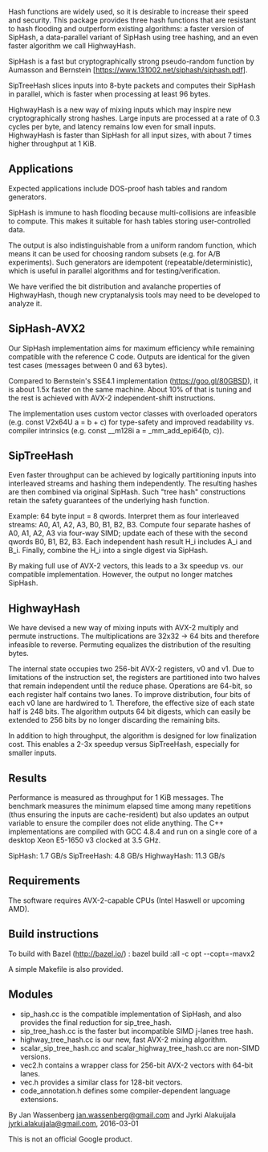 Hash functions are widely used, so it is desirable to increase their speed and
security. This package provides three hash functions that are resistant to
hash flooding and outperform existing algorithms: a faster version of SipHash,
a data-parallel variant of SipHash using tree hashing, and an even faster
algorithm we call HighwayHash.

SipHash is a fast but cryptographically strong pseudo-random function by
Aumasson and Bernstein [https://www.131002.net/siphash/siphash.pdf].

SipTreeHash slices inputs into 8-byte packets and computes their SipHash in
parallel, which is faster when processing at least 96 bytes.

HighwayHash is a new way of mixing inputs which may inspire new
cryptographically strong hashes. Large inputs are processed at a rate of
0.3 cycles per byte, and latency remains low even for small inputs.
HighwayHash is faster than SipHash for all input sizes, with about 7 times
higher throughput at 1 KiB.

## Applications

Expected applications include DOS-proof hash tables and random generators.

SipHash is immune to hash flooding because multi-collisions are infeasible to
compute. This makes it suitable for hash tables storing user-controlled data.

The output is also indistinguishable from a uniform random function, which
means it can be used for choosing random subsets (e.g. for A/B experiments).
Such generators are idempotent (repeatable/deterministic), which is useful
in parallel algorithms and for testing/verification.

We have verified the bit distribution and avalanche properties of HighwayHash,
though new cryptanalysis tools may need to be developed to analyze it.

## SipHash-AVX2

Our SipHash implementation aims for maximum efficiency while remaining
compatible with the reference C code. Outputs are identical for the given
test cases (messages between 0 and 63 bytes).

Compared to Bernstein's SSE4.1 implementation (https://goo.gl/80GBSD),
it is about 1.5x faster on the same machine. About 10% of that is tuning
and the rest is achieved with AVX-2 independent-shift instructions.

The implementation uses custom vector classes with overloaded operators
(e.g. const V2x64U a = b + c) for type-safety and improved readability
vs. compiler intrinsics (e.g. const __m128i a = _mm_add_epi64(b, c)).

## SipTreeHash

Even faster throughput can be achieved by logically partitioning inputs into
interleaved streams and hashing them independently. The resulting hashes are
then combined via original SipHash. Such "tree hash" constructions retain the
safety guarantees of the underlying hash function.

Example: 64 byte input = 8 qwords. Interpret them as four interleaved
streams: A0, A1, A2, A3, B0, B1, B2, B3. Compute four separate hashes of
A0, A1, A2, A3 via four-way SIMD; update each of these with the second qwords
B0, B1, B2, B3. Each independent hash result H_i includes A_i and B_i. Finally,
combine the H_i into a single digest via SipHash.

By making full use of AVX-2 vectors, this leads to a 3x speedup vs. our
compatible implementation. However, the output no longer matches SipHash.

## HighwayHash

We have devised a new way of mixing inputs with AVX-2 multiply and permute
instructions. The multiplications are 32x32 -> 64 bits and therefore infeasible
to reverse. Permuting equalizes the distribution of the resulting bytes.

The internal state occupies two 256-bit AVX-2 registers, v0 and v1. Due to
limitations of the instruction set, the registers are partitioned into two
halves that remain independent until the reduce phase. Operations are 64-bit,
so each register half contains two lanes. To improve distribution, four bits
of each v0 lane are hardwired to 1. Therefore, the effective size of each state
half is 248 bits. The algorithm outputs 64 bit digests, which can easily be
extended to 256 bits by no longer discarding the remaining bits.

In addition to high throughput, the algorithm is designed for low finalization
cost. This enables a 2-3x speedup versus SipTreeHash, especially for smaller
inputs.

## Results

Performance is measured as throughput for 1 KiB messages. The benchmark
measures the minimum elapsed time among many repetitions (thus ensuring
the inputs are cache-resident) but also updates an output variable to
ensure the compiler does not elide anything. The C++ implementations are
compiled with GCC 4.8.4 and run on a single core of a desktop Xeon E5-1650 v3
clocked at 3.5 GHz.

SipHash:      1.7 GB/s
SipTreeHash:  4.8 GB/s
HighwayHash: 11.3 GB/s

## Requirements

The software requires AVX-2-capable CPUs (Intel Haswell or upcoming AMD).

## Build instructions

To build with Bazel (http://bazel.io/) :
    bazel build :all -c opt --copt=-mavx2

A simple Makefile is also provided.


## Modules

* sip_hash.cc is the compatible implementation of SipHash, and also
  provides the final reduction for sip_tree_hash.
* sip_tree_hash.cc is the faster but incompatible SIMD j-lanes tree hash.
* highway_tree_hash.cc is our new, fast AVX-2 mixing algorithm.
* scalar_sip_tree_hash.cc and scalar_highway_tree_hash.cc are non-SIMD versions.
* vec2.h contains a wrapper class for 256-bit AVX-2 vectors with 64-bit lanes.
* vec.h provides a similar class for 128-bit vectors.
* code_annotation.h defines some compiler-dependent language extensions.

By Jan Wassenberg <jan.wassenberg@gmail.com> and Jyrki Alakuijala
<jyrki.alakuijala@gmail.com>, 2016-03-01

This is not an official Google product.
